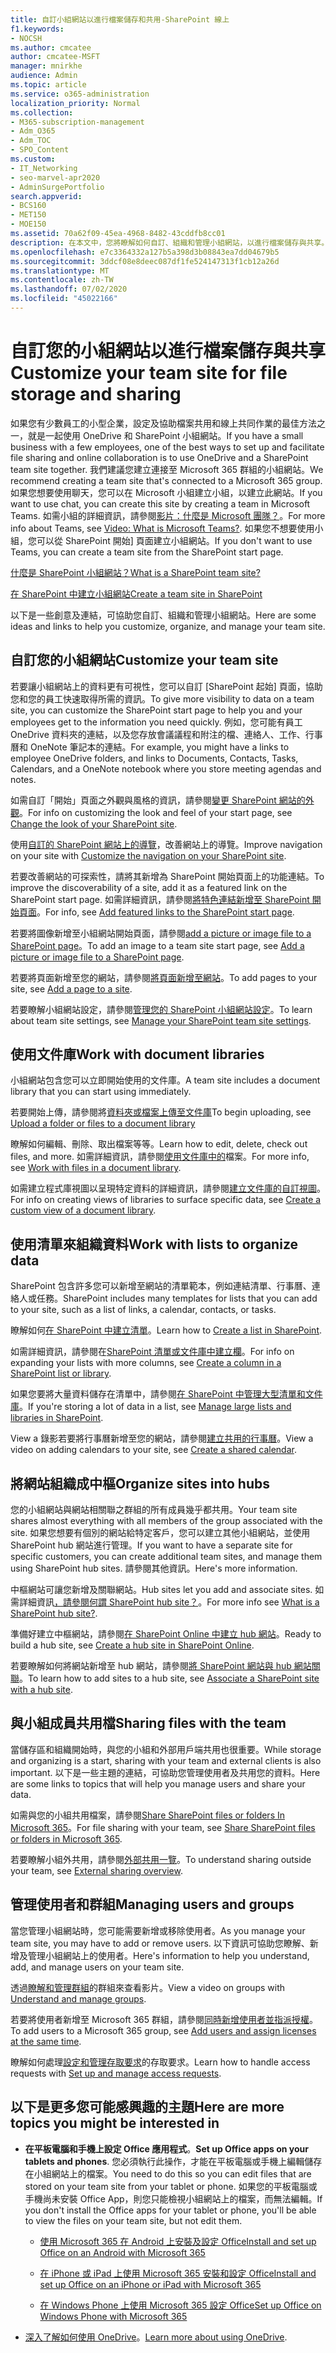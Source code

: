 ```yaml
---
title: 自訂小組網站以進行檔案儲存和共用-SharePoint 線上
f1.keywords:
- NOCSH
ms.author: cmcatee
author: cmcatee-MSFT
manager: mnirkhe
audience: Admin
ms.topic: article
ms.service: o365-administration
localization_priority: Normal
ms.collection:
- M365-subscription-management
- Adm_O365
- Adm_TOC
- SPO_Content
ms.custom:
- IT_Networking
- seo-marvel-apr2020
- AdminSurgePortfolio
search.appverid:
- BCS160
- MET150
- MOE150
ms.assetid: 70a62f09-45ea-4968-8482-43cddfb8cc01
description: 在本文中，您將瞭解如何自訂、組織和管理小組網站，以進行檔案儲存與共享。
ms.openlocfilehash: e7c3364332a127b5a398d3b08843ea7dd04679b5
ms.sourcegitcommit: 3ddcf08e8deec087df1fe524147313f1cb12a26d
ms.translationtype: MT
ms.contentlocale: zh-TW
ms.lasthandoff: 07/02/2020
ms.locfileid: "45022166"
---
```

# <a name="customize-your-team-site-for-file-storage-and-sharing"></a><span data-ttu-id="37ac1-103">自訂您的小組網站以進行檔案儲存與共享</span><span class="sxs-lookup"><span data-stu-id="37ac1-103">Customize your team site for file storage and sharing</span></span>

<span data-ttu-id="37ac1-104">如果您有少數員工的小型企業，設定及協助檔案共用和線上共同作業的最佳方法之一，就是一起使用 OneDrive 和 SharePoint 小組網站。</span><span class="sxs-lookup"><span data-stu-id="37ac1-104">If you have a small business with a few employees, one of the best ways to set up and facilitate file sharing and online collaboration is to use OneDrive and a SharePoint team site together.</span></span> <span data-ttu-id="37ac1-105">我們建議您建立連接至 Microsoft 365 群組的小組網站。</span><span class="sxs-lookup"><span data-stu-id="37ac1-105">We recommend creating a team site that's connected to a Microsoft 365 group.</span></span> <span data-ttu-id="37ac1-106">如果您想要使用聊天，您可以在 Microsoft 小組建立小組，以建立此網站。</span><span class="sxs-lookup"><span data-stu-id="37ac1-106">If you want to use chat, you can create this site by creating a team in Microsoft Teams.</span></span> <span data-ttu-id="37ac1-107">如需小組的詳細資訊，請參閱[影片：什麼是 Microsoft 團隊？](https://support.microsoft.com/office/b98d533f-118e-4bae-bf44-3df2470c2b12)。</span><span class="sxs-lookup"><span data-stu-id="37ac1-107">For more info about Teams, see [Video: What is Microsoft Teams?](https://support.microsoft.com/office/b98d533f-118e-4bae-bf44-3df2470c2b12).</span></span> <span data-ttu-id="37ac1-108">如果您不想要使用小組，您可以從 SharePoint 開始] 頁面建立小組網站。</span><span class="sxs-lookup"><span data-stu-id="37ac1-108">If you don't want to use Teams, you can create a team site from the SharePoint start page.</span></span> 
  
[<span data-ttu-id="37ac1-109">什麼是 SharePoint 小組網站？</span><span class="sxs-lookup"><span data-stu-id="37ac1-109">What is a SharePoint team site?</span></span>](https://support.microsoft.com/office/75545757-36c3-46a7-beed-0aaa74f0401e)
  
[<span data-ttu-id="37ac1-110">在 SharePoint 中建立小組網站</span><span class="sxs-lookup"><span data-stu-id="37ac1-110">Create a team site in SharePoint</span></span>](https://support.microsoft.com/office/ef10c1e7-15f3-42a3-98aa-b5972711777d)
  
<span data-ttu-id="37ac1-111">以下是一些創意及連結，可協助您自訂、組織和管理小組網站。</span><span class="sxs-lookup"><span data-stu-id="37ac1-111">Here are some ideas and links to help you customize, organize, and manage your team site.</span></span> 
  
 
## <a name="customize-your-team-site"></a><span data-ttu-id="37ac1-112">自訂您的小組網站</span><span class="sxs-lookup"><span data-stu-id="37ac1-112">Customize your team site</span></span>

<span data-ttu-id="37ac1-113">若要讓小組網站上的資料更有可視性，您可以自訂 [SharePoint 起始] 頁面，協助您和您的員工快速取得所需的資訊。</span><span class="sxs-lookup"><span data-stu-id="37ac1-113">To give more visibility to data on a team site, you can customize the SharePoint start page to help you and your employees get to the information you need quickly.</span></span> <span data-ttu-id="37ac1-114">例如，您可能有員工 OneDrive 資料夾的連結，以及您存放會議議程和附注的檔、連絡人、工作、行事曆和 OneNote 筆記本的連結。</span><span class="sxs-lookup"><span data-stu-id="37ac1-114">For example, you might have a links to employee OneDrive folders, and links to Documents, Contacts, Tasks, Calendars, and a OneNote notebook where you store meeting agendas and notes.</span></span>
  
<span data-ttu-id="37ac1-115">如需自訂「開始」頁面之外觀與風格的資訊，請參閱[變更 SharePoint 網站的外觀](https://support.microsoft.com/office/06bbadc3-6b04-4a60-9d14-894f6a170818)。</span><span class="sxs-lookup"><span data-stu-id="37ac1-115">For info on customizing the look and feel of your start page, see [Change the look of your SharePoint site](https://support.microsoft.com/office/06bbadc3-6b04-4a60-9d14-894f6a170818).</span></span>
  
<span data-ttu-id="37ac1-116">使用[自訂的 SharePoint 網站上的導覽](https://support.microsoft.com/office/3cd61ae7-a9ed-4e1e-bf6d-4655f0bf25ca)，改善網站上的導覽。</span><span class="sxs-lookup"><span data-stu-id="37ac1-116">Improve navigation on your site with [Customize the navigation on your SharePoint site](https://support.microsoft.com/office/3cd61ae7-a9ed-4e1e-bf6d-4655f0bf25ca).</span></span>
  
<span data-ttu-id="37ac1-117">若要改善網站的可探索性，請將其新增為 SharePoint 開始頁面上的功能連結。</span><span class="sxs-lookup"><span data-stu-id="37ac1-117">To improve the discoverability of a site, add it as a featured link on the SharePoint start page.</span></span> <span data-ttu-id="37ac1-118">如需詳細資訊，請參閱[將特色連結新增至 SharePoint 開始頁面](/sharepoint/change-links-list-on-sharepoint-home-page)。</span><span class="sxs-lookup"><span data-stu-id="37ac1-118">For info, see [Add featured links to the SharePoint start page](/sharepoint/change-links-list-on-sharepoint-home-page).</span></span>
  
<span data-ttu-id="37ac1-119">若要將圖像新增至小組網站開始頁面，請參閱[add a picture or image file to a SharePoint page](https://support.microsoft.com/office/4a9b0e98-c89a-4a41-8adb-b7750dccca16)。</span><span class="sxs-lookup"><span data-stu-id="37ac1-119">To add an image to a team site start page, see [Add a picture or image file to a SharePoint page](https://support.microsoft.com/office/4a9b0e98-c89a-4a41-8adb-b7750dccca16).</span></span>
  
<span data-ttu-id="37ac1-120">若要將頁面新增至您的網站，請參閱[將頁面新增至網站](https://support.microsoft.com/office/b3d46deb-27a6-4b1e-87b8-df851e503dec)。</span><span class="sxs-lookup"><span data-stu-id="37ac1-120">To add pages to your site, see [Add a page to a site](https://support.microsoft.com/office/b3d46deb-27a6-4b1e-87b8-df851e503dec).</span></span>
  
<span data-ttu-id="37ac1-121">若要瞭解小組網站設定，請參閱[管理您的 SharePoint 小組網站設定](https://support.microsoft.com/office/8376034D-D0C7-446E-9178-6AB51C58DF42)。</span><span class="sxs-lookup"><span data-stu-id="37ac1-121">To learn about team site settings, see [Manage your SharePoint team site settings](https://support.microsoft.com/office/8376034D-D0C7-446E-9178-6AB51C58DF42).</span></span>
  
## <a name="work-with-document-libraries"></a><span data-ttu-id="37ac1-122">使用文件庫</span><span class="sxs-lookup"><span data-stu-id="37ac1-122">Work with document libraries</span></span>

<span data-ttu-id="37ac1-123">小組網站包含您可以立即開始使用的文件庫。</span><span class="sxs-lookup"><span data-stu-id="37ac1-123">A team site includes a document library that you can start using immediately.</span></span> 

<span data-ttu-id="37ac1-124">若要開始上傳，請參閱將[資料夾或檔案上傳至文件庫](https://support.microsoft.com/office/eb18fcba-c953-4d45-8d90-8da66edeacdb)</span><span class="sxs-lookup"><span data-stu-id="37ac1-124">To begin uploading, see [Upload a folder or files to a document library](https://support.microsoft.com/office/eb18fcba-c953-4d45-8d90-8da66edeacdb)</span></span>
   
<span data-ttu-id="37ac1-125">瞭解如何編輯、刪除、取出檔案等等。</span><span class="sxs-lookup"><span data-stu-id="37ac1-125">Learn how to edit, delete, check out files, and more.</span></span> <span data-ttu-id="37ac1-126">如需詳細資訊，請參閱[使用文件庫中的](https://support.microsoft.com/office/a9d89171-1673-4892-9dd2-1ca52037dea2)檔案。</span><span class="sxs-lookup"><span data-stu-id="37ac1-126">For more info, see [Work with files in a document library](https://support.microsoft.com/office/a9d89171-1673-4892-9dd2-1ca52037dea2).</span></span>
  
<span data-ttu-id="37ac1-127">如需建立程式庫視圖以呈現特定資料的詳細資訊，請參閱[建立文件庫的自訂視圖](https://support.microsoft.com/office/8f6b08e0-a9a0-4232-9b9b-b374a2ad3da7)。</span><span class="sxs-lookup"><span data-stu-id="37ac1-127">For info on creating views of libraries to surface specific data, see [Create a custom view of a document library](https://support.microsoft.com/office/8f6b08e0-a9a0-4232-9b9b-b374a2ad3da7).</span></span>
  
## <a name="work-with-lists-to-organize-data"></a><span data-ttu-id="37ac1-128">使用清單來組織資料</span><span class="sxs-lookup"><span data-stu-id="37ac1-128">Work with lists to organize data</span></span>

<span data-ttu-id="37ac1-129">SharePoint 包含許多您可以新增至網站的清單範本，例如連結清單、行事曆、連絡人或任務。</span><span class="sxs-lookup"><span data-stu-id="37ac1-129">SharePoint includes many templates for lists that you can add to your site, such as a list of links, a calendar, contacts, or tasks.</span></span> 
  
<span data-ttu-id="37ac1-130">瞭解如何[在 SharePoint 中建立清單](https://support.microsoft.com/office/0D397414-D95F-41EB-ADDD-5E6EFF41B083#ID0EAAGAAA=Online)。</span><span class="sxs-lookup"><span data-stu-id="37ac1-130">Learn how to [Create a list in SharePoint](https://support.microsoft.com/office/0D397414-D95F-41EB-ADDD-5E6EFF41B083#ID0EAAGAAA=Online).</span></span>
  
<span data-ttu-id="37ac1-131">如需詳細資訊，請參閱在[SharePoint 清單或文件庫中建立欄](https://support.microsoft.com/office/2b0361ae-1bd3-41a3-8329-269e5f81cfa2)。</span><span class="sxs-lookup"><span data-stu-id="37ac1-131">For info on expanding your lists with more columns, see [Create a column in a SharePoint list or library](https://support.microsoft.com/office/2b0361ae-1bd3-41a3-8329-269e5f81cfa2).</span></span>
  
<span data-ttu-id="37ac1-132">如果您要將大量資料儲存在清單中，請參閱[在 SharePoint 中管理大型清單和文件庫](https://support.microsoft.com/office/B8588DAE-9387-48C2-9248-C24122F07C59)。</span><span class="sxs-lookup"><span data-stu-id="37ac1-132">If you're storing a lot of data in a list, see [Manage large lists and libraries in SharePoint](https://support.microsoft.com/office/B8588DAE-9387-48C2-9248-C24122F07C59).</span></span>
  
<span data-ttu-id="37ac1-133">View a 錄影若要將行事曆新增至您的網站，請參閱[建立共用的行事曆](https://support.microsoft.com/office/61b96006-70e2-4535-a34f-ee4fc772f798)。</span><span class="sxs-lookup"><span data-stu-id="37ac1-133">View a video on adding calendars to your site, see [Create a shared calendar](https://support.microsoft.com/office/61b96006-70e2-4535-a34f-ee4fc772f798).</span></span>

## <a name="organize-sites-into-hubs"></a><span data-ttu-id="37ac1-134">將網站組織成中樞</span><span class="sxs-lookup"><span data-stu-id="37ac1-134">Organize sites into hubs</span></span>

<span data-ttu-id="37ac1-135">您的小組網站與網站相關聯之群組的所有成員幾乎都共用。</span><span class="sxs-lookup"><span data-stu-id="37ac1-135">Your team site shares almost everything with all members of the group associated with the site.</span></span> <span data-ttu-id="37ac1-136">如果您想要有個別的網站給特定客戶，您可以建立其他小組網站，並使用 SharePoint hub 網站進行管理。</span><span class="sxs-lookup"><span data-stu-id="37ac1-136">If you want to have a separate site for specific customers, you can create additional team sites, and manage them using SharePoint hub sites.</span></span> <span data-ttu-id="37ac1-137">請參閱其他資訊。</span><span class="sxs-lookup"><span data-stu-id="37ac1-137">Here's more information.</span></span> 
  
<span data-ttu-id="37ac1-138">中樞網站可讓您新增及關聯網站。</span><span class="sxs-lookup"><span data-stu-id="37ac1-138">Hub sites let you add and associate sites.</span></span> <span data-ttu-id="37ac1-139">如需詳細資訊[，請參閱何謂 SharePoint hub site？](https://support.microsoft.com/office/fe26ae84-14b7-45b6-a6d1-948b3966427f)。</span><span class="sxs-lookup"><span data-stu-id="37ac1-139">For more info see [What is a SharePoint hub site?](https://support.microsoft.com/office/fe26ae84-14b7-45b6-a6d1-948b3966427f).</span></span>
  
<span data-ttu-id="37ac1-140">準備好建立中樞網站，請參閱[在 SharePoint Online 中建立 hub 網站](/sharepoint/create-hub-site)。</span><span class="sxs-lookup"><span data-stu-id="37ac1-140">Ready to build a hub site, see [Create a hub site in SharePoint Online](/sharepoint/create-hub-site).</span></span>
  
<span data-ttu-id="37ac1-141">若要瞭解如何將網站新增至 hub 網站，請參閱[將 SharePoint 網站與 hub 網站關聯](https://support.microsoft.com/office/ae0009fd-af04-4d3d-917d-88edb43efc05)。</span><span class="sxs-lookup"><span data-stu-id="37ac1-141">To learn how to add sites to a hub site, see [Associate a SharePoint site with a hub site](https://support.microsoft.com/office/ae0009fd-af04-4d3d-917d-88edb43efc05).</span></span>
  
## <a name="sharing-files-with-the-team"></a><span data-ttu-id="37ac1-142">與小組成員共用檔</span><span class="sxs-lookup"><span data-stu-id="37ac1-142">Sharing files with the team</span></span>

<span data-ttu-id="37ac1-143">當儲存區和組織開始時，與您的小組和外部用戶端共用也很重要。</span><span class="sxs-lookup"><span data-stu-id="37ac1-143">While storage and organizing is a start, sharing with your team and external clients is also important.</span></span> <span data-ttu-id="37ac1-144">以下是一些主題的連結，可協助您管理使用者及共用您的資料。</span><span class="sxs-lookup"><span data-stu-id="37ac1-144">Here are some links to topics that will help you manage users and share your data.</span></span> 
  
<span data-ttu-id="37ac1-145">如需與您的小組共用檔案，請參閱[Share SharePoint files or folders In Microsoft 365](https://support.microsoft.com/office/1fe37332-0f9a-4719-970e-d2578da4941c)。</span><span class="sxs-lookup"><span data-stu-id="37ac1-145">For file sharing with your team, see [Share SharePoint files or folders in Microsoft 365](https://support.microsoft.com/office/1fe37332-0f9a-4719-970e-d2578da4941c).</span></span>
  
<span data-ttu-id="37ac1-146">若要瞭解小組外共用，請參閱[外部共用一覽](/sharepoint/external-sharing-overview)。</span><span class="sxs-lookup"><span data-stu-id="37ac1-146">To understand sharing outside your team, see [External sharing overview](/sharepoint/external-sharing-overview).</span></span>
  
## <a name="managing-users-and-groups"></a><span data-ttu-id="37ac1-147">管理使用者和群組</span><span class="sxs-lookup"><span data-stu-id="37ac1-147">Managing users and groups</span></span>

<span data-ttu-id="37ac1-148">當您管理小組網站時，您可能需要新增或移除使用者。</span><span class="sxs-lookup"><span data-stu-id="37ac1-148">As you manage your team site, you may have to add or remove users.</span></span> <span data-ttu-id="37ac1-149">以下資訊可協助您瞭解、新增及管理小組網站上的使用者。</span><span class="sxs-lookup"><span data-stu-id="37ac1-149">Here's information to help you understand, add, and manage users on your team site.</span></span> 
  
<span data-ttu-id="37ac1-150">透過[瞭解和管理群組](https://support.microsoft.com/office/9c1037b7-de0b-41cd-b8f0-79a95aac854d)的群組來查看影片。</span><span class="sxs-lookup"><span data-stu-id="37ac1-150">View a video on groups with [Understand and manage groups](https://support.microsoft.com/office/9c1037b7-de0b-41cd-b8f0-79a95aac854d).</span></span> 
  
<span data-ttu-id="37ac1-151">若要將使用者新增至 Microsoft 365 群組，請參閱[同時新增使用者並指派授權](../add-users/add-users.md)。</span><span class="sxs-lookup"><span data-stu-id="37ac1-151">To add users to a Microsoft 365 group, see [Add users and assign licenses at the same time](../add-users/add-users.md).</span></span>
  
<span data-ttu-id="37ac1-152">瞭解如何處理[設定和管理存取要求](https://support.microsoft.com/office/94B26E0B-2822-49D4-929A-8455698654B3)的存取要求。</span><span class="sxs-lookup"><span data-stu-id="37ac1-152">Learn how to handle access requests with [Set up and manage access requests](https://support.microsoft.com/office/94B26E0B-2822-49D4-929A-8455698654B3).</span></span>
  
## <a name="here-are-more-topics-you-might-be-interested-in"></a><span data-ttu-id="37ac1-153">以下是更多您可能感興趣的主題</span><span class="sxs-lookup"><span data-stu-id="37ac1-153">Here are more topics you might be interested in</span></span>

- <span data-ttu-id="37ac1-154">**在平板電腦和手機上設定 Office 應用程式**。</span><span class="sxs-lookup"><span data-stu-id="37ac1-154">**Set up Office apps on your tablets and phones**.</span></span> <span data-ttu-id="37ac1-155">您必須執行此操作，才能在平板電腦或手機上編輯儲存在小組網站上的檔案。</span><span class="sxs-lookup"><span data-stu-id="37ac1-155">You need to do this so you can edit files that are stored on your team site from your tablet or phone.</span></span> <span data-ttu-id="37ac1-156">如果您的平板電腦或手機尚未安裝 Office App，則您只能檢視小組網站上的檔案，而無法編輯。</span><span class="sxs-lookup"><span data-stu-id="37ac1-156">If you don't install the Office apps for your tablet or phone, you'll be able to view the files on your team site, but not edit them.</span></span> 
    
  - [<span data-ttu-id="37ac1-157">使用 Microsoft 365 在 Android 上安裝及設定 Office</span><span class="sxs-lookup"><span data-stu-id="37ac1-157">Install and set up Office on an Android with Microsoft 365</span></span>](https://support.microsoft.com/office/cafe9d6f-8b0c-4b03-b20a-12438a82a22d)
    
  - [<span data-ttu-id="37ac1-158">在 iPhone 或 iPad 上使用 Microsoft 365 安裝和設定 Office</span><span class="sxs-lookup"><span data-stu-id="37ac1-158">Install and set up Office on an iPhone or iPad with Microsoft 365</span></span>](https://support.microsoft.com/office/9df6d10c-7281-4671-8666-6ca8e339b628)
    
  - [<span data-ttu-id="37ac1-159">在 Windows Phone 上使用 Microsoft 365 設定 Office</span><span class="sxs-lookup"><span data-stu-id="37ac1-159">Set up Office on Windows Phone with Microsoft 365</span></span>](https://support.microsoft.com/office/2b7c1b51-a717-45d6-90c9-ee1c1c5ee0b7)
    
- <span data-ttu-id="37ac1-160">[深入了解如何使用 OneDrive](https://go.microsoft.com/fwlink/?LinkID=511458)。</span><span class="sxs-lookup"><span data-stu-id="37ac1-160">[Learn more about using OneDrive](https://go.microsoft.com/fwlink/?LinkID=511458).</span></span>
    


